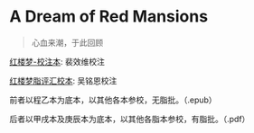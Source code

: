 # A Dream of Red Mansions

> 心血来潮，于此回顾



[红楼梦-校注本](https://github.com/mtwoz/A-Dream-of-Red-Mansions/blob/master/红楼梦-校注本.epub): 裴效维校注

[红楼梦脂评汇校本](https://github.com/mtwoz/A-Dream-of-Red-Mansions/blob/master/红楼梦脂评汇校本.pdf): 吴铭恩校注

前者以程乙本为底本，以其他各本参校，无脂批。（.epub）

后者以甲戌本及庚辰本为底本，以其他各脂本参校，有脂批。（.pdf）
